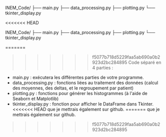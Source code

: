 
INEM_Code/
├── main.py
├── data_processing.py
├── plotting.py
└── tkinter_display.py

<<<<<<< HEAD

INEM_Code/
├── main.py
├── data_processing.py
├── plotting.py
└── tkinter_display.py

=======
>>>>>>> f5077b718d5229faa5ab690a0b2923d2bc284895
Code séparé en 4 parties :
  - main.py :  exécutera les différentes parties de votre programme.
  - data_processing.py : fonctions liées au traitement des données (calcul des moyennes, des deltas, et le regroupement par patient)
  - plotting.py : fonctions pour générer les histogrammes (à l'aide de Seaborn et Matplotlib)
  - tkinter_display.py : fonction pour afficher le DataFrame dans Tkinter.
<<<<<<< HEAD
que je mettrais également sur github.
=======
que je mettrais également sur github.
>>>>>>> f5077b718d5229faa5ab690a0b2923d2bc284895
